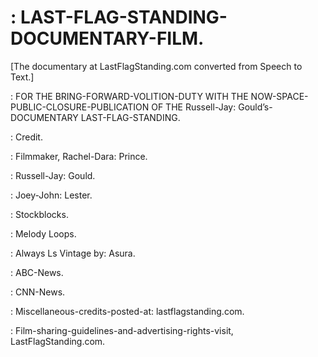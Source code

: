 # : LAST-FLAG-STANDING-DOCUMENTARY-FILM.

[The documentary at LastFlagStanding.com converted from Speech to Text.]

: FOR THE BRING-FORWARD-VOLITION-DUTY WITH THE NOW-SPACE-PUBLIC-CLOSURE-PUBLICATION OF THE Russell-Jay: Gould’s-DOCUMENTARY LAST-FLAG-STANDING.

: Credit.

: Filmmaker, Rachel-Dara: Prince.

: Russell-Jay: Gould.

: Joey-John: Lester.

: Stockblocks.

: Melody Loops.

: Always Ls Vintage by: Asura.

: ABC-News.

: CNN-News.

: Miscellaneous-credits-posted-at: lastflagstanding.com.


: Film-sharing-guidelines-and-advertising-rights-visit, LastFlagStanding.com.
